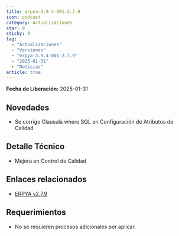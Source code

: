 ```yaml
---
title: erpya-3.9.4-001-2.7.9
icon: podcast
category: Actualizaciones
star: 9
sticky: 9
tag:
  - "Actualizaciones"
  - "Versiones"
  - "erpya-3.9.4-001-2.7.9"
  - "2025-01-31"
  - "Noticias"
article: true
---
```


**Fecha de Liberación:** 2025-01-31

## Novedades

- Se corrige Clausula where SQL en Configuración de Atributos de Calidad

 ## Detalle Técnico

- Mejora en Control de Calidad

## Enlaces relacionados

- [ERPYA v2.7.9](https://github.com/erpya/adempiere_patch_zk/releases/tag/2.7.9)

## Requerimientos

- No se requieren procesos adicionales por aplicar.
